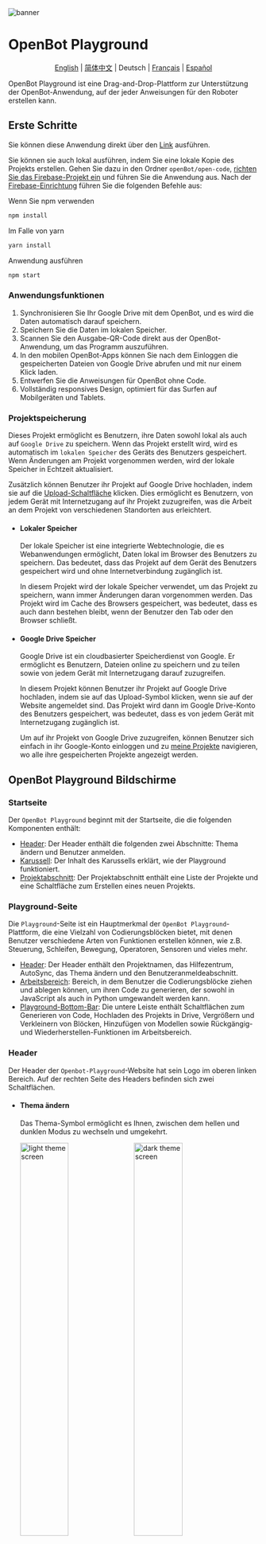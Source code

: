 <img src="../docs/images/playground_banner.png" alt="banner">

# OpenBot Playground

<p align="center">
  <a href="README.md">English</a> |
  <a href="README.zh-CN.md">简体中文</a> |
  <span>Deutsch</span> |
  <a href="README.fr-FR.md">Français</a> |
  <a href="README.es-ES.md">Español</a>
</p>

OpenBot Playground ist eine Drag-and-Drop-Plattform zur Unterstützung der OpenBot-Anwendung, auf der jeder Anweisungen für den Roboter erstellen kann.

## Erste Schritte

Sie können diese Anwendung direkt über den [Link](https://www.playground.openbot.org/ "Link") ausführen.

Sie können sie auch lokal ausführen, indem Sie eine lokale Kopie des Projekts erstellen. Gehen Sie dazu in den Ordner `openBot/open-code`, [richten Sie das Firebase-Projekt ein](src/services/README.de-DE.md) und führen Sie die Anwendung aus. Nach der [Firebase-Einrichtung](src/services/README.de-DE.md) führen Sie die folgenden Befehle aus:

Wenn Sie npm verwenden

```bash
npm install
```

Im Falle von yarn

```bash
yarn install
```

Anwendung ausführen

```bash
npm start
```

### Anwendungsfunktionen

1. Synchronisieren Sie Ihr Google Drive mit dem OpenBot, und es wird die Daten automatisch darauf speichern.
2. Speichern Sie die Daten im lokalen Speicher.
3. Scannen Sie den Ausgabe-QR-Code direkt aus der OpenBot-Anwendung, um das Programm auszuführen.
4. In den mobilen OpenBot-Apps können Sie nach dem Einloggen die gespeicherten Dateien von Google Drive abrufen und mit nur einem Klick laden.
5. Entwerfen Sie die Anweisungen für OpenBot ohne Code.
6. Vollständig responsives Design, optimiert für das Surfen auf Mobilgeräten und Tablets.

### Projektspeicherung

Dieses Projekt ermöglicht es Benutzern, ihre Daten sowohl lokal als auch auf `Google Drive` zu speichern. Wenn das Projekt erstellt wird, wird es automatisch im `lokalen Speicher` des Geräts des Benutzers gespeichert. Wenn Änderungen am Projekt vorgenommen werden, wird der lokale Speicher in Echtzeit aktualisiert.

Zusätzlich können Benutzer ihr Projekt auf Google Drive hochladen, indem sie auf die [Upload-Schaltfläche](#generate-Code) klicken. Dies ermöglicht es Benutzern, von jedem Gerät mit Internetzugang auf ihr Projekt zuzugreifen, was die Arbeit an dem Projekt von verschiedenen Standorten aus erleichtert.

- #### Lokaler Speicher
  Der lokale Speicher ist eine integrierte Webtechnologie, die es Webanwendungen ermöglicht, Daten lokal im Browser des Benutzers zu speichern. Das bedeutet, dass das Projekt auf dem Gerät des Benutzers gespeichert wird und ohne Internetverbindung zugänglich ist.

  In diesem Projekt wird der lokale Speicher verwendet, um das Projekt zu speichern, wann immer Änderungen daran vorgenommen werden. Das Projekt wird im Cache des Browsers gespeichert, was bedeutet, dass es auch dann bestehen bleibt, wenn der Benutzer den Tab oder den Browser schließt.

- #### Google Drive Speicher
  Google Drive ist ein cloudbasierter Speicherdienst von Google. Er ermöglicht es Benutzern, Dateien online zu speichern und zu teilen sowie von jedem Gerät mit Internetzugang darauf zuzugreifen.

  In diesem Projekt können Benutzer ihr Projekt auf Google Drive hochladen, indem sie auf das Upload-Symbol klicken, wenn sie auf der Website angemeldet sind. Das Projekt wird dann im Google Drive-Konto des Benutzers gespeichert, was bedeutet, dass es von jedem Gerät mit Internetzugang zugänglich ist.

  Um auf ihr Projekt von Google Drive zuzugreifen, können Benutzer sich einfach in ihr Google-Konto einloggen und zu [meine Projekte](#project-section) navigieren, wo alle ihre gespeicherten Projekte angezeigt werden.

## OpenBot Playground Bildschirme

### Startseite

Der `OpenBot Playground` beginnt mit der Startseite, die die folgenden Komponenten enthält:

- [Header](#header): Der Header enthält die folgenden zwei Abschnitte: Thema ändern und Benutzer anmelden.
- [Karussell](#Carousal): Der Inhalt des Karussells erklärt, wie der Playground funktioniert.
- [Projektabschnitt](#project-section): Der Projektabschnitt enthält eine Liste der Projekte und eine Schaltfläche zum Erstellen eines neuen Projekts.

### Playground-Seite

Die `Playground`-Seite ist ein Hauptmerkmal der `OpenBot Playground`-Plattform, die eine Vielzahl von Codierungsblöcken bietet, mit denen Benutzer verschiedene Arten von Funktionen erstellen können, wie z.B. Steuerung, Schleifen, Bewegung, Operatoren, Sensoren und vieles mehr.

- [Header](#header): Der Header enthält den Projektnamen, das Hilfezentrum, AutoSync, das Thema ändern und den Benutzeranmeldeabschnitt.
- [Arbeitsbereich](#workSpace): Bereich, in dem Benutzer die Codierungsblöcke ziehen und ablegen können, um ihren Code zu generieren, der sowohl in JavaScript als auch in Python umgewandelt werden kann.
- [Playground-Bottom-Bar](#Playground-Bottom-Bar): Die untere Leiste enthält Schaltflächen zum Generieren von Code, Hochladen des Projekts in Drive, Vergrößern und Verkleinern von Blöcken, Hinzufügen von Modellen sowie Rückgängig- und Wiederherstellen-Funktionen im Arbeitsbereich.

### Header

Der Header der `Openbot-Playground`-Website hat sein Logo im oberen linken Bereich. Auf der rechten Seite des Headers befinden sich zwei Schaltflächen.

- #### Thema ändern
  Das Thema-Symbol ermöglicht es Ihnen, zwischen dem hellen und dunklen Modus zu wechseln und umgekehrt.

  <p align="left">
  <img style="padding-right: 2%;" src="../docs/images/playground_home_light_theme_screen.jpg" alt="light theme screen" width="45%"/>
  <img style="padding-right: 2%;" src="../docs/images/playground_home_dark_theme_screen.jpg" alt="dark theme screen" width="45%"/>
  </p>

- #### Anmelden

  Die Schaltfläche "Anmelden" öffnet ein Google-Anmelde-Popup auf dem Bildschirm und fordert Sie auf, Ihre E-Mail für die Anmeldung einzugeben, wobei alle erforderlichen Berechtigungen erteilt werden, einschließlich der Änderung von ***Google Drive***.
  <p align="left">
  <img style="padding-right: 2%;" src="../docs/images/playground_sign-in.gif" alt="Playground Sign In" width="60%" height="20%"/>
  </p>

- #### Profiloptionen
  Nach erfolgreicher Anmeldung haben Sie die Möglichkeit, Ihr Profil zu bearbeiten und sich abzumelden. Die Schaltfläche "Profil bearbeiten" öffnet ein Popup, in dem Sie Ihr Profilbild, Ihren Anzeigenamen und Ihr Geburtsdatum aktualisieren können.
  <p align="left">
  <img style="padding-right: 2%;" src="../docs/images/playground_edit_profile_logout_popup.jpg" alt="Playground Sign In" width="45%"/>
  <img style="padding-right: 2%;" src="../docs/images/playground_edit_profile_modal.jpg" alt="Playground Sign In" width="45%" />
  </p>

- #### AutoSync:
    - AutoSync ermöglicht es Benutzern, alle maschinellen Lernmodelle (Tflite-Modelle) nahtlos mit der OpenBot-Roboter-App zu synchronisieren und bequem in ihren jeweiligen ``Künstliche Intelligenz``-Blöcken anzuzeigen. Darüber hinaus haben Benutzer die Flexibilität, das gewünschte KI-Modell direkt in der Blockoberfläche auszuwählen, während sie den Code strukturieren.
    - #### Wie es funktioniert
        - Die Roboter-App lädt eine aktualisierte config.json-Datei auf das Google Drive des Benutzers hoch, einschließlich aller neu hinzugefügten Modelle. Diese Datei listet alle Modelle zusammen mit ihren Konfigurationen im JSON-Format auf.
        - Wenn der Benutzer auf ``Auto Sync`` klickt, werden alle heruntergeladenen Modelle, einschließlich derer für Erkennung, Autopilot und Punktzielnavigation, gefiltert und in ihren jeweiligen KI-Blöcken angezeigt.
        - Nach diesem Prozess wird das Modell dann in den OpenBot-Playground-Blöcken angezeigt. Mit Hilfe von Google Drive können Sie dieses Modell nahtlos direkt aus den jeweiligen KI-Blöcken auswählen.

- #### Zusätzliche Funktionen der Playground-Seite

    - Der Header der Playground-Seite behält das gleiche Design wie der Header der Startseite bei, während zusätzliche Funktionen integriert sind. In der Mitte wird der Projektname mit einem Abwärtspfeil angezeigt, der Optionen zum Umbenennen und Löschen des Projekts bietet.
       <p align="left">
       <img style="padding-right: 2%;margin-top: 2%" src="../docs/images/playground_workspace_rename.jpg" alt="Playground Sign In" width="50%" height="50%" />
       </p>

    - Auf der rechten Seite wurde eine Hilfeschaltfläche hinzugefügt, die drei Abschnitte enthält, die erklären, wie man Blöcke effektiv zieht und ablegt, den Projektfortschritt speichert und herunterlädt und in Drive hochlädt, um nahtlos zusammenzuarbeiten.

        <p align="left">
        <img style="padding-right: 2%;margin-top: 2%" src="../docs/images/playground_help.jpg" alt="Playground Help" width="50%"/>
        </p>

### Karussell

Der Container des Karussells erklärt, wie die Anwendung funktioniert.
<p>
<img style="padding-right: 2%;" src="../docs/images/playground_home_carousal1.jpg" alt="home_carousal1" width="30%"/>
<img style="padding-right: 2%;" src="../docs/images/playground_home_carousal2.jpg" alt="home_carousal2" width="30%"/>
<img style="padding-right: 2%;" src="../docs/images/playground_home_carousal3.jpg" alt="home_carousal3" width="30%"/>
</p>

### Projektabschnitt

Der Abschnitt 'Meine Projekte' zeigt die im lokalen Speicher und auf Google Drive gespeicherten Projekte (wenn der Benutzer angemeldet ist) an, wobei jedes Projekt seinen Namen, das Erstellungs-/Bearbeitungsdatum und frühere Blockversionen anzeigt. Durch Klicken auf ein Projekt wird der Benutzer auf dessen Playground-Seite weitergeleitet. Um ein neues Projekt zu erstellen, klicken Sie einfach auf das `Erstellen-Symbol`.

Durch Klicken auf das 'Erstellen'-Symbol wird ein Popup 'Neues Projekt erstellen' mit einem Eingabefeld für den Projektnamen und einer 'Erstellen'-Schaltfläche geöffnet. Sobald ein geeigneter Name eingegeben und die 'Erstellen'-Schaltfläche oder die Eingabetaste gedrückt wird, öffnet sich der Playground-Bildschirm des Projekts. Wenn der Benutzer einen Namen eingibt, der bereits einem anderen Projekt zugewiesen ist, generiert das System automatisch einen eindeutigen Namen, indem es eine Zahl an das Ende des Namens anhängt.

<p align="left">
<img style="padding-right: 2%;" src="../docs/images/playground_create_new_project.jpg" alt="Create New Project" width="30%"/>
<img style="padding-right: 2%;" src="../docs/images/playground_my_project.jpg" alt="my Project" width="30%"/>
<img style="padding-right: 2%;" src="../docs/images/playground_my_project_option.jpg" alt="option" width="30%"/>
</p>

### Arbeitsbereich

Um Code zu generieren, können Benutzer Codierungsblöcke in den Arbeitsbereich ziehen und ablegen. Der Code kann sowohl in JavaScript als auch in Python umgewandelt werden.

- Blöcke können aus dem linken Bereich ausgewählt und nach Bedarf in den Arbeitsbereich gezogen werden.
- Um einen Block zu löschen, können Benutzer ihn einfach auf das Papierkorbsymbol in der unteren rechten Ecke ziehen.
- Wenn ein Block nicht in den "Start"- oder "Forever"-Block passt, wird er deaktiviert, um Fehler im generierten Code zu vermeiden.
- Benutzer können einen gelöschten Block aus dem Papierkorb wiederherstellen, indem sie darauf klicken, wodurch eine Liste der gelöschten Blöcke angezeigt wird. Sie können dann den gewünschten Block aus dem Papierkorb zurück in den Arbeitsbereich ziehen und ablegen.
- Mehr über Blöcke erfahren: [Blöcke](src/components/blockly/README.de-DE.md)
  <p align="left">
  <img style="padding-right: 2%;" src="../docs/images/playground_workspace.gif" alt="Create New Project" width="50%"/>
  </p>

### Playground-Bottom-Bar

- Um eine erfolgreiche Web-Erfahrung des OpenBot-PlayGrounds mit Google Drive zu gewährleisten, sollten Benutzer die folgenden Bedingungen erfüllen:
    - Der Benutzer sollte keinen anderen Ordner in seinem Google Drive haben, der denselben Namen wie der vom Website generierte OpenBot-PlayGround-Ordner hat.
    - Der Benutzer sollte keine Datei mit demselben Namen im OpenBot-PlayGround-Ordner erstellen.
  <p align="left">
  <img style="padding-right: 2%;" src="../docs/images/playground_google_drive_folder.jpg" alt="Generate Code" width="25%" />
    <p></p>
  <img style="padding-right: 2%;" src="../docs/images/playground_drive.jpg" alt="Generate Code" width="45%"/>

- #### Code generieren
  Die Schaltfläche "Code generieren" in der unteren Leiste des Playgrounds erfüllt drei wichtige Funktionen. Erstens generiert sie einen QR-Code, der den Link zur JavaScript/Python-Datei darstellt, die als Teil des Projekts auf das Google Drive des Benutzers hochgeladen wurde. Dieser QR-Code wird in einem Seitenfenster zur einfachen Zugriff und zum Teilen angezeigt. Zweitens lädt die Schaltfläche eine JavaScript/Python-Datei mit dem Code für das Projekt auf das Google Drive des Benutzers hoch. Und schließlich wird eine XML-Datei hochgeladen, die die aktuelle Blockkonfiguration des Projekts darstellt. Diese XML-Datei enthält die Struktur und Anordnung der im Projekt verwendeten Blöcke.

    - `Bequemes Teilen` -
      Der von der Schaltfläche generierte QR-Code bietet einen öffentlichen, teilbaren Link zur JavaScript/Python-Datei auf Google Drive. Dieser Link kann durch Scannen des QR-Codes mit der OpenBot IOS/Android-App aufgerufen werden. Dies ermöglicht es Benutzern, das Auto basierend auf dem mit den Codierungsblöcken generierten Code direkt von ihrem mobilen Gerät aus zu steuern. Die Möglichkeit, den QR-Code zu teilen und den Code auf mobilen Geräten zuzugreifen, fügt dem OpenBot-Playground eine weitere Ebene der Bequemlichkeit und Zugänglichkeit hinzu. Die Integration mit Google Drive ermöglicht es Ihnen, eine umfassende Sicherung Ihres Projekts zu haben. Durch die Einbeziehung der XML-Datei wird die genaue Struktur und Logik der im Projekt verwendeten Blöcke beibehalten. Dies ist vorteilhaft für das Teilen, die Zusammenarbeit und das erneute Aufrufen von Projekten in der Zukunft.

  <br></br>
  Hier ist eine Demo zum Hochladen in Drive und Generieren von Code:
  <p align="left">
  <img style="padding-right: 2%;" src="../docs/images/playground_google_drive.gif" alt="Generate Code" width="50%"/>
  </p>

- #### Code-Editor
  Die Schaltfläche "Code-Editor" auf der rechten Seite der QR-Generierungsschaltfläche öffnet ein Seitenfenster, das den Blockcode in einer Skriptsprache anzeigt. Die Schaltfläche bietet Optionen zur Auswahl zwischen zwei Sprachen, entweder JavaScript oder Python, und sobald ausgewählt, können Benutzer ihre Code-Snippets nur im Seitenfenster anzeigen. Sie können zwischen JavaScript und Python umschalten, um den entsprechenden Code gleichzeitig im Seitenfenster anzuzeigen. Die Optionen zur Auswahl einer Sprache ermöglichen es Ihnen, die Korrektheit der Blöcke zu überprüfen und zu bewerten.
  <p align="left">
  <img style="padding-right: 2%;margin-top: 2%" src="../docs/images/playground_code_editor.jpg" alt="Playground code editor" width="50%" height="50%" />
  </p>

- #### Modell hinzufügen
  Der OpenBot-Playground bietet eine Funktion zum externen Hinzufügen von KI-Modellen (.tflite) zur Roboteranwendung. Das Modell-Popup ermöglicht es dem Benutzer, die Konfiguration unseres Modells zu bearbeiten, einschließlich seines Namens, Typs, seiner Klasse und seiner Eingabegröße. Beachten Sie, dass das Modell automatisch im Google Drive des Benutzers gespeichert wird, zusammen mit der aktualisierten config.json-Datei.
  <p align="left">
  <img style="padding-right: 2%;margin-top: 2%" src="../docs/images/playground_workspace_model_option.jpg" alt="Playground code editor" width="40%" height="50%" />
  <img style="padding-right: 2%;margin-top: 2%" src="../docs/images/playground_workspace_model_popup.jpg" alt="Playground code editor" width="40%" height="50%" />
  </p>


- #### Arbeitsbereichssteuerung
  Die Schaltflächen "Rückgängig" und "Wiederherstellen" helfen, Rückgängig- und Wiederherstellen-Funktionen im Playground auszuführen. Das Plus-Symbol dient zum Vergrößern und das Minus-Symbol zum Verkleinern.

## Nächstes (optional)

Fehlerbehebung bei der Firebase-Authentifizierung [Firebase](src/services/README.de-DE.md#troubleshooting)